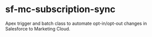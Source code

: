 # sf-mc-subscription-sync
Apex trigger and batch class to automate opt-in/opt-out changes in Salesforce to Marketing Cloud.
